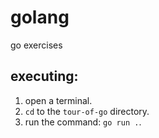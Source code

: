 # golang
go exercises

## executing:
1. open a terminal.
2. `cd` to the `tour-of-go` directory.
3. run the command: `go run .`.
